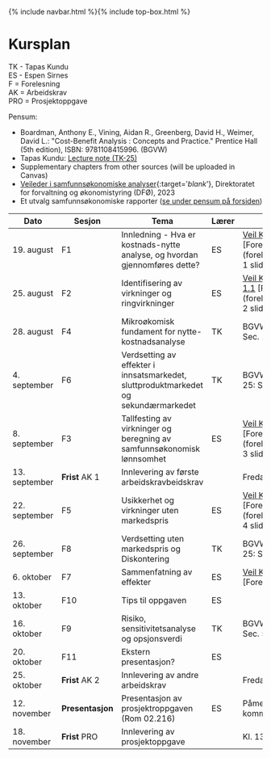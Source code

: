 {% include navbar.html %}{% include top-box.html %}
# Kursplan  

TK - Tapas Kundu      
ES - Espen Sirnes     
F = Forelesning     
AK = Arbeidskrav      
PRO = Prosjektoppgave    
   
Pensum:
* Boardman, Anthony E., Vining, Aidan R., Greenberg, David H., Weimer, David L.: "Cost-Benefit Analysis : Concepts and Practice." Prentice Hall (5th edition), ISBN: 9781108415996. (BGVW)
* Tapas Kundu: [Lecture note (TK-25)](forelesninger/L0.pdf)
* Supplementary chapters from other sources (will be uploaded in Canvas)
* [Veileder i samfunnsøkonomiske analyser](articles/Veileder_samfunnsokonomiske_analyser_nov23.pdf){:target='_blank_'}, Direktoratet for forvaltning og økonomistyring (DFØ), 2023
* Et utvalg samfunnsøkonomiske rapporter ([se under pensum på forsiden](https://uit-sok-2301-h25.github.io/index.html))
        

|Dato <img width=100/>| Sesjon <img width=80/>   | Tema                                                              | Lærer  | Ressurser <img width=200/>  |
|--------|----------------|----------------------------------------------------------------------|-----------|--------------------------------------|
| 19. august|F1   | Innledning - Hva er kostnads-nytte analyse, og hvordan gjennomføres dette? | ES       | [Veil Kap. 1, 2, 3.1, 3.2](articles/Veileder_samfunnsokonomiske_analyser_nov23.pdf) [Forelesningsnotat 1](forelesninger/Forelesning 1 slides.html)  | 
|25. august |F2  | Identifisering av virkninger og ringvirkninger  | ES | [Veil Kap 3.3, 4.3 vedlegg 1.1](articles/Veileder_samfunnsokonomiske_analyser_nov23.pdf) [Forelesningsnotat 2](forelesninger/Forelesning 2 slides.html) |
|28. august|F4  | Mikroøkomisk fundament for nytte-kostnadsanalyse | TK | BGVW kap. 2, 3; TK-25: Sec. 1. |
|4. september|F6  | Verdsetting av effekter i innsatsmarkedet, sluttproduktmarkedet og sekundærmarkedet | TK |  BGVW kap. 5, 6, 7; TK-25: Sec. 2. | 
|8. september|F3  |Tallfesting av virkninger og beregning av samfunnsøkonomisk lønnsomhet | ES | [Veil Kap 3.4, 3.5](articles/Veileder_samfunnsokonomiske_analyser_nov23.pdf) [Forelesningsnotat 3](forelesninger/Forelesning 3 slides.html) |
|13. september |**Frist** AK 1  | Innlevering av første arbeidskravbeidskrav |  |Fredag 13. sept. 1600  |
|22. september |F5  | Usikkerhet og virkninger uten markedspris | ES | [Veil Kap 4.1, 3.6, 4.4](articles/Veileder_samfunnsokonomiske_analyser_nov23.pdf) [Forelesningsnotat 4](forelesninger/Forelesning 4 slides.html) |
|26. september|F8  | Verdsetting uten markedspris og Diskontering | TK |  BGVW kap. 9, 10, 15; TK-25: Sec. 3, 4. |
|6. oktober|F7  | Sammenfatning av effekter  | ES |[ Veil Kap 3.7, 3.8](articles/Veileder_samfunnsokonomiske_analyser_nov23.pdf) [Forelesningsnotat 1] |
|13. oktober|F10 | Tips til oppgaven  | ES |  |
|16. oktober  |F9  | Risiko, sensitivitetsanalyse og opsjonsverdi | TK |  BGVW kap. 11; TK-25: Sec. 5. |
|20. oktober|F11 | Ekstern presentasjon? | ES |  |
|25. oktober |**Frist** AK 2  | Innlevering av andre arbeidskrav |  |Fredag 25. okt. 1600 |
|12. november |**Presentasjon** | Presentasjon av prosjektroppgaven (Rom 02.216) | ES |Påmeldingsskjema kommer |
|18. november |**Frist** PRO  | Innlevering av prosjektoppgave |  |Kl. 13.00 i Wiseflow |





   






